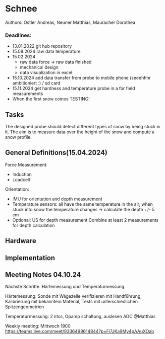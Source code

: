 # Schnee
Authors: Ostler Andreas, Neuner Matthias, Mauracher Dorothea <br>
### Deadlines:
* 13.01.2022 git hub repository
* 15.08.2024 raw data temperature
* 15.02.2024 
  * raw data force -> raw data finished
  * mechanical design
  * data visualization in excel
* 15.10.2024 add data transfer from probe to mobile phone (seeehhhr ambitioniert :) / sd card
* 15.11.2024 get hardness and temperature probe in a for field measurements
* When the first snow comes TESTING!

## Tasks
The designed probe should detect different types of snow by being stuck in it. The aim is to measure data over the height of the snow and compute a snow profile.

## General Definitions(15.04.2024)
Force Measurement:
* Induction
* Loadcell

Orientation: 
* IMU for orientation and depth measurement
* Temperature sensors: all have the same temperature in the air, when stuck into snow the temperature changes -> calculate the depth +/- 5 cm
* Optional: US for depth measurement 
Combine at least 2 measurements for depth calculation

## Hardware

## Implementation

## Meeting Notes 04.10.24

Nächste Schritte: Härtemessung und Temperaturmessung

Härtemessung: Sonde mit Wägezelle verifizieren mit Handführung, Kalibrierung mit bekanntem Material, Tests mit unterschiedlichen Spitzengeometrien

Temperaturmessung: 2 ntcs, Opamp schaltung, auslesen ADC @Matthias 

Weekly meeting: Mittwoch 1900 https://teams.live.com/meet/9336498614844?p=Fi7JKa9My4pAAuXOab

